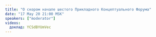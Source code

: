 ```yaml
---
title: "О скором начале шестого Прикладного Концептуального Форума"
date: "17 May 20 21:00 MSK"
speakers: ["moderator"]
videos:
  доклад: YCSdBYUmVec 
---
```

